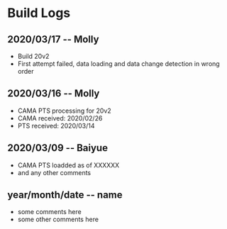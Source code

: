 # Build Logs

## 2020/03/17 -- Molly
+ Build 20v2
+ First attempt failed, data loading and data change detection in wrong order

## 2020/03/16 -- Molly
+ CAMA PTS processing for 20v2
+ CAMA received: 2020/02/26
+ PTS received: 2020/03/14

## 2020/03/09 -- Baiyue
+ CAMA PTS loadded as of XXXXXX
+ and any other comments

## year/month/date -- name
+ some comments here
+ some other comments here
